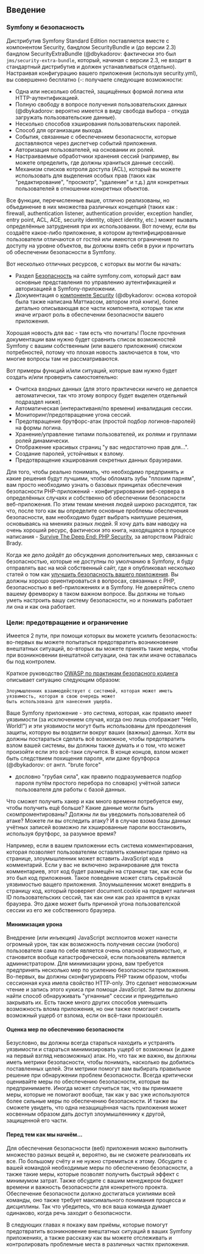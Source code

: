 ## Введение

### Symfony и безопасность

Диcтрибутив Symfony Standard Edition поставляется вместе с компонентом Security, бандлом SecurityBundle и (до версии 
 2.3) бандлом SecurityExtraBundle (@dbykadorov: фактически это был `jms/security-extra-bundle`, который, начиная
с версии 2.3, не входит в стандартный дистрибутив и должен устанавливаться отдельно). Настраивая конфигурацию вашего
приложения (используя security.yml), вы совершенно бесплатно (-: получаете следующие возможности:

- Одна или несколько областей, защищённых формой логина или HTTP-аутентификацией.
- Полную свободу в вопросе получения пользовательских данных (@dbykadorov: вероятно имеется в виду свобода 
выбора - откуда загружать пользовательские данные).
- Несколько способов хэширования пользовательских паролей.
- Способ для организации выхода.
- События, связанные с обеспечением безопасности, которые доставляются через диспетчер событий приложения.
- Авторизация пользователей, на основании их ролей.
- Настраиваемые обработчики хранения сессий (например, вы можете определить, где должны храниться данные сессий).
- Механизм списков котроля доступа (ACL), который вы можете использовать для выделения особых прав 
(таких как "редактирование", "просмотр", "удаление" и т.д.) для конкретных пользователей в отношении конкретных
объектов.

Все функции, перечисленные выше, отлично реализованы, но объединение в них множества различных концепций
(таких как : firewall, authentication listener, authentication provider, exception handler, entry point, ACL, 
ACE, security identity, object identity, etc.) может вызвать определённые затруднения при их использовании.
Вот почему, если вы создаёте какое-либо приложение, в котором аутентифицированные пользователи отличаются от гостей
или имеются ограничения по доступу на уровне объектов, вы должны взять себя в руки и прочитать об
обеспечении безопасности в Symfony.

Вот несколько отличных ресурсов, с которых вы могли бы начать:

- Раздел [Безопасность](http://symfony.com/doc/current/security.html) на сайте symfony.com, который
даст вам основные представления по управлению аутентификацией и авторизацией в Symfony-приложении.
- Документация о [компоненте Security](http://symfony.com/doc/current/components/security.html) 
(@dbykadorov: основа которой была также написана Маттиасом, автором этой книги), более детально описывающая
все части компонента, которые так или иначе играют роль в обеспечении безопасности вашего приложения.

Хорошая новость для вас - там есть что почитать! После прочтения документации вам нужно будет сравнить
список возможностей Symfony с вашим собственным (или вашего приложения) списком потребностей, потому что
плохая новость заключается в том, что многие вопросы там не рассматриваются.

Вот примеры функций и/или ситуаций, которые вам нужно будет создать и/или проверить самостоятельно:

- Очитска входных данных (для этого практически ничего не делается автоматически, так что этому вопросу будет выделен 
отдельный подраздел ниже).
- Автоматическая (интерактиваня/по времени) инвалидация сессии.
- Мониторинг/предотвращение угона сессий.
- Предотвращение брутфорс-атак (простой подбор логинов-паролей) на формы логина.
- Хранение/управление типами пользователей, их ролями и группами ролей динамически.
- Отображение красивых страниц "у вас недостаточно прав для...".
- Создание паролей, устойчивых к взлому.
- Предотвращение кэширования секретных данных браузерами.

Для того, чтобы реально понимать, что необходимо предпринять и какие решения будут лучшими,
чтобы обломать зубы "плохим парням", вам просто необходимо узнать о базовых принципах обеспечения 
безопасности PHP-приложений - конфигурировании веб-сервера в определённых случаях и собственно об обеспечении
безопасности веб-приложения. По этим темам мнения людей широко расходятся, так что, после того как вы 
определите основные проблемы обеспечения безопасности, вам необходимо будет выбрать наилушие решения, 
основываясь на мнениях разных людей. Я хочу дать вам наводку на очень хороший ресурс, фактически это книга,
находящаяся в процессе написания - 
[Survive The Deep End: PHP Security](http://phpsecurity.readthedocs.org/en/latest/), за авторством Pádraic Brady.

Когда же дело дойдёт до обсуждения дополнительных мер, связанных с безопасностью, которые не доступны по умолчанию в 
Symfony, я буду отправлять вас на мой собственный сайт, где я опубликовал несколько статей о том как
[улучшить безопасность вашего приложения](http://php-and-symfony.matthiasnoback.nl/category/security/).
Вы должны хорошо ориентироваться в вопросах, связанных с PHP, безопасностью в веб-приложениях и в Symfony. Не 
доверяйтесь слепо вашему фремворку в таком важном вопросе. Вы должны не только уметь настроить вашу систему 
безопасности, но и понимать работает ли она и как она работает.

### Цели: предотвращение и ограничение

Имеется 2 пути, при помощи которых вы можете усилить безопасность: во-первых вы можете попытаться предотвратить 
возникновение внештатных ситуаций, во-вторых вы можете принять такие меры, чтобы при возникновении внештатной ситуации, 
она так или иначе оставалась бы под контролем. 

Краткое руководство 
[OWASP по практикам безопасного кодинга](https://www.owasp.org/index.php/OWASP_Secure_Coding_Practices_-_Quick_Reference_Guide)
описывает ситуацию следующим образом:

    Злоумышленник взаимодействует с системой, которая может иметь уязвимость, которая в свою очередь может
    быть использована для нанесения ущерба.
   
Ваше Symfony приложение - это система, которая, как правило имеет уязвимости (за исключением случая, когда
оно лишь отображает "Hello, World!") и эти уязвимости могут быть использованы для преодоления защиты,
которую вы воздвигли вокруг ваших (важных) данных. Хотя вы должны постараться сделать всё возможное, чтобы 
предотвратить взлом вашей системы, вы должны также думать и о том, что может произойти если это всё-таки случится. 
В конце концов, взлом может быть следствием похищения пароля, или даже брутфорса (@dbykadorov: от англ. "brute force"
- дословно "грубая сила", как правило подразумевается подбор пароля путём простого перебора по словарю)
учётной записи пользователя для работы с базой данных.

Что сможет получить хакер и как много времени потребуется ему, чтобы получить ещё больше? Какие данные могли 
быть скомпроментированы? Должны ли вы уведомить пользователей об атаке? Можете ли вы отследить атаку? И в случае 
взома базы данных учётных записей возможно ли хэшированные пароли восстановить, используя брутфорс, за разумное
время?

Например, если в вашем приложении есть система комментирования, которая позволяет пользователям оставлять комментарии
прямо на странице, злоумышленник может вставить JavaScript код в комментарий. Если у вас не включено экранирование 
для текста комментариев, этот код будет размещён на странице так, как если бы это был код приложения. Такое поведение
может стать серьёзной уязвимостью ващего приложения. Злоумышленник может внедрить в страницу код, который
проверяет document.cookie на предмет наличия ID пользовательских сессий, так как они как раз хранятся в куках
браузера. Это даже может быть причиной угона пользователской сессии из его же собственного браузера.

#### Минимизация урона

Внедрение (или инъекция) JavaScript эксплоитов может нанести огромный урон, так как возможность получения
сессии (любого) пользователя сама по себе является очень опасной уязвимостью, и становится вообще катастрофической,
если пользователь является администратором. Для минимизации урона, вам требуется предпринять несколько мер по 
усилению безопасности приложения. Во-первых, вы должны сконфигурировть PHP таким образом, чтобы сессионная
кука имела свойство HTTP-only. Это сделает невозможным чтение и запись этого кукиса при помощи JavaScript.
Затем вы должны найти способ обнаруживать "угнанные" сессии и принудительно закрывать их. Есть также много
других способов уменьшить возможность влома приложения, но они также помогают снизить возможный ущерб от взлома,
если он всё-таки произошёл.

#### Оценка мер по обеспечению безопасности

Безусловно, вы должны всегда стараться находить и устранять уязвимости и стараться минимизировать ущерб от 
возможных (и даже на первый взгляд невозможных) атак. Но, что так же важно, вы должны иметь метрики безопасности,
чтобы понимать, насколько вы добились поставленных целей. Эти метрики помогут вам выбирать правильное решение 
при обнаружении проблем безопасности. Всегда критически оценивайте меры по обеспечению безопасности, которые
вы предпринимаете. Иногда может случиться так, что вы принимаете меры, которые не помогают вообще, так как у вас 
уже используются более сильные меры по обеспечению безопасности. И также вы сможете увидеть, что одна незащищённая 
часть приложения может косвенным образом дать доступ злоумышленнику к другой, защищенной его части. 

#### Перед тем как мы начнём...

Для обеспечения безопасности (веб) приложения можно выполнить множество разных вещей и, вероятно, вы не сможете
реализовать их все. По большому счёту и не нужно стремиться к этому. Обсудите с вашей командой необходимые меры
по обеспечению безопасности, а также такие меры, которые позволят получить быстрый эффект с минимумом затрат. Также
обсудите с вашим менеджером бюджет времени и важность безопасности для конкретного проекта. Обеспечение безопасности 
должно достигаться усилиями всей команды, оно также требует максимального понимания процесса и дисциплины. Так что
убедитесь, что вся ваша команда думает одинаково, когда речь заходит о безопасности.

В следующих главах я покажу вам приёмы, которые помогут предотвратить возникновение внештатных ситуаций в ваших
Symfony приложениях, а также расскажу как вы можете отслеживать и контролировать проблемные места в различных частях
приложения.
